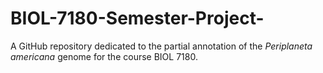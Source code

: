 # BIOL-7180-Semester-Project-
A GitHub repository dedicated to the partial annotation of the _Periplaneta americana_ genome for the course BIOL 7180.

